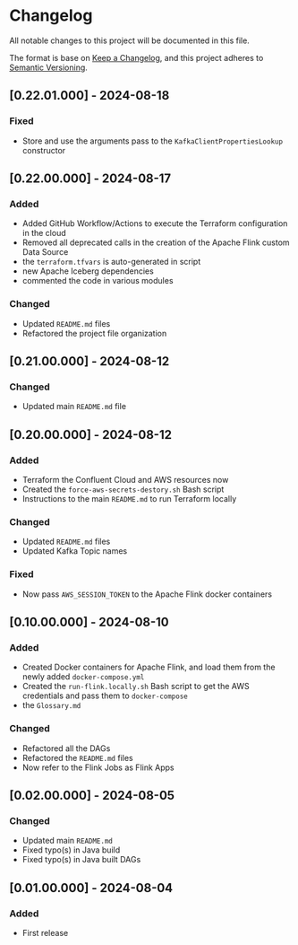 # Changelog
All notable changes to this project will be documented in this file.

The format is base on [Keep a Changelog](https://keepachangelog.com/en/1.1.0/), and this project adheres to [Semantic Versioning](https://semver.org/spec/v2.0.0.html).

## [0.22.01.000] - 2024-08-18
### Fixed
- Store and use the arguments pass to the `KafkaClientPropertiesLookup` constructor 

## [0.22.00.000] - 2024-08-17
### Added
- Added GitHub Workflow/Actions to execute the Terraform configuration in the cloud
- Removed all deprecated calls in the creation of the Apache Flink custom Data Source
- the `terraform.tfvars` is auto-generated in script
- new Apache Iceberg dependencies
- commented the code in various modules

### Changed
- Updated `README.md` files
- Refactored the project file organization

## [0.21.00.000] - 2024-08-12
### Changed
- Updated main `README.md` file

## [0.20.00.000] - 2024-08-12
### Added
- Terraform the Confluent Cloud and AWS resources now
- Created the `force-aws-secrets-destory.sh` Bash script
- Instructions to the main `README.md` to run Terraform locally

### Changed
- Updated `README.md` files
- Updated Kafka Topic names

### Fixed
- Now pass `AWS_SESSION_TOKEN` to the Apache Flink docker containers

## [0.10.00.000] - 2024-08-10
### Added
- Created Docker containers for Apache Flink, and load them from the newly added `docker-compose.yml`
- Created the `run-flink.locally.sh` Bash script to get the AWS credentials and pass them to `docker-compose`
- the `Glossary.md`

### Changed
- Refactored all the DAGs
- Refactored the `README.md` files
- Now refer to the Flink Jobs as Flink Apps

## [0.02.00.000] - 2024-08-05
### Changed
- Updated main `README.md`
- Fixed typo(s) in Java build
- Fixed typo(s) in Java built DAGs

## [0.01.00.000] - 2024-08-04
### Added
- First release